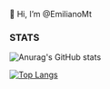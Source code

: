 👋 Hi, I’m @EmilianoMt
<!---
- 👀 I’m interested in ...
- 🌱 I’m currently learning ...
- 💞️ I’m looking to collaborate on ...
- 📫 How to reach me ...
- 😄 Pronouns: ...
- ⚡ Fun fact: ...


EmilianoMt/EmilianoMt is a ✨ special ✨ repository because its `README.md` (this file) appears on your GitHub profile.
You can click the Preview link to take a look at your changes.
--->
### STATS
![Anurag's GitHub stats](https://github-readme-stats.vercel.app/api?username=EmilianoMt&show_icons=true&theme=transparent)

[![Top Langs](https://github-readme-stats.vercel.app/api/top-langs/?username=EmilianoMt&layout=donut-vertical&theme=transparent)](https://github.com/EmilianoMt/github-readme-stats)
